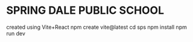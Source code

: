 # SPRING DALE PUBLIC SCHOOL 



created using Vite+React 
npm create vite@latest
cd sps
npm install
npm run dev
